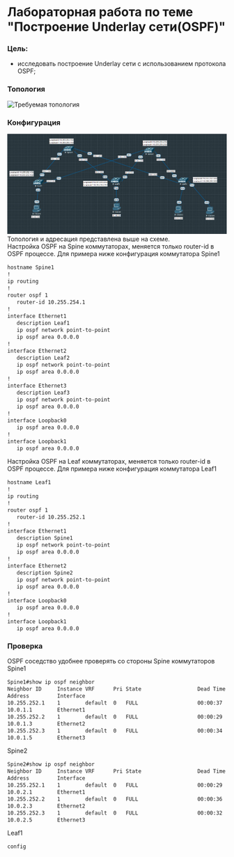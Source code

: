 # Лабораторная работа по теме "Построение Underlay сети(OSPF)"

### Цель:
- исследовать построение Underlay сети с использованием протокола OSPF;

### Топология
![Требуемая топология](reference_topology.avif "Требуемая топология")

### Конфигурация
![Текущая топология](eve-ng_topology.png "Текущая топология")
Топология и адресация представлена выше на схеме.   
Настройка OSPF на Spine коммутаторах, меняется только router-id в OSPF процессе. Для примера ниже конфигурация коммутатора Spine1
```
hostname Spine1
!
ip routing
!
router ospf 1
   router-id 10.255.254.1
!
interface Ethernet1
   description Leaf1
   ip ospf network point-to-point
   ip ospf area 0.0.0.0
!
interface Ethernet2
   description Leaf2
   ip ospf network point-to-point
   ip ospf area 0.0.0.0
!
interface Ethernet3
   description Leaf3
   ip ospf network point-to-point
   ip ospf area 0.0.0.0
!
interface Loopback0
   ip ospf area 0.0.0.0
!
interface Loopback1
   ip ospf area 0.0.0.0 
```

Настройка OSPF на Leaf коммутаторах, меняется только router-id в OSPF процессе. Для примера ниже конфигурация коммутатора Leaf1
```
hostname Leaf1
!   
ip routing
!   
router ospf 1
   router-id 10.255.252.1
!
interface Ethernet1
   description Spine1
   ip ospf network point-to-point
   ip ospf area 0.0.0.0
!
interface Ethernet2
   description Spine2
   ip ospf network point-to-point
   ip ospf area 0.0.0.0
!
interface Loopback0
   ip ospf area 0.0.0.0
!
interface Loopback1
   ip ospf area 0.0.0.0
```

### Проверка
OSPF соседство удобнее проверять со стороны Spine коммутаторов
Spine1
```
Spine1#show ip ospf neighbor
Neighbor ID     Instance VRF      Pri State                  Dead Time   Address         Interface
10.255.252.1    1        default  0   FULL                   00:00:37    10.0.1.1        Ethernet1
10.255.252.2    1        default  0   FULL                   00:00:29    10.0.1.3        Ethernet2
10.255.252.3    1        default  0   FULL                   00:00:34    10.0.1.5        Ethernet3
```
Spine2
```
Spine2#show ip ospf neighbor
Neighbor ID     Instance VRF      Pri State                  Dead Time   Address         Interface
10.255.252.1    1        default  0   FULL                   00:00:29    10.0.2.1        Ethernet1
10.255.252.2    1        default  0   FULL                   00:00:36    10.0.2.3        Ethernet2
10.255.252.3    1        default  0   FULL                   00:00:32    10.0.2.5        Ethernet3

```



Leaf1
```
config
```


